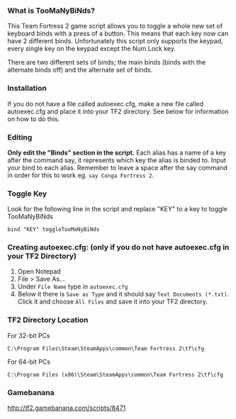 ### What is TooMaNyBiNds?
This Team Fortress 2 game script allows you to toggle a whole new set of keyboard binds with a press of a button. This means that each key now can have 2 different binds. Unfortunately this script only supports the keypad, every single key on the keypad except the Num Lock key.

There are two different sets of binds; the main binds (binds with the alternate binds off) and the alternate set of binds.

### Installation
If you do not have a file called autoexec.cfg, make a new file called autoexec.cfg and place it into your TF2 directory. See below for information on how to do this.

### Editing
**Only edit the "Binds" section in the script.** Each alias has a name of a key after the command say, it represents which key the alias is binded to. Input your bind to each alias. Remember to leave a space after the say command in order for this to work eg. `say Conga Fortress 2`.

### Toggle Key
Look for the following line in the script and replace "KEY" to a key to toggle TooMaNyBiNds
```
bind "KEY" toggleTooMaNyBiNds
```

### Creating autoexec.cfg: (only if you do not have autoexec.cfg in your TF2 Directory)
1. Open Notepad
2. File > Save As...
3. Under `File Name` type in `autoexec.cfg`
4. Below it there is `Save as Type` and it should say `Text Documents (*.txt)`. Click it and choose `All Files` and save it into your TF2 directory.

### TF2 Directory Location
For 32-bit PCs
```
C:\Program Files\Steam\SteamApps\common\Team Fortress 2\tf\cfg
```

For 64-bit PCs
```
C:\Program Files (x86)\Steam\SteamApps\common\Team Fortress 2\tf\cfg
```

### Gamebanana
http://tf2.gamebanana.com/scripts/8471
